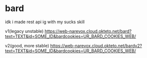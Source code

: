 # bard
idk i made rest api ig with my sucks skill

v1(legacy unstable)
https://web-narevox.cloud.okteto.net/bard?text=TEXT&id=SOME_ID&bardcookies=UR_BARD_COOKIES_WEB/

v2(good, more stable)
https://web-narevox.cloud.okteto.net/bardv2?text=TEXT&id=SOME_ID&bardcookies=UR_BARD_COOKIES_WEB/
